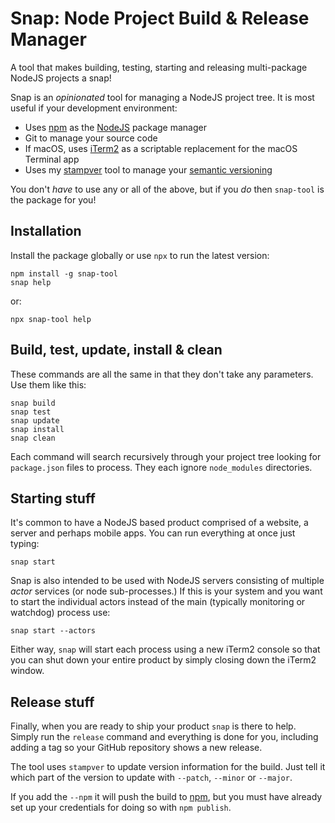 # Snap: Node Project Build & Release Manager

A tool that makes building, testing, starting and releasing multi-package NodeJS projects a snap!  

Snap is an _opinionated_ tool for managing a NodeJS project tree.  It is most useful if your development environment:

- Uses [npm](http://npmjs.org) as the [NodeJS](http://nodejs.org) package manager
- Git to manage your source code
- If macOS, uses [iTerm2](https://www.iterm2.com/) as a scriptable replacement for the macOS Terminal app
- Uses my [stampver](https://www.npmjs.com/package/stampver) tool to manage your [semantic versioning](https://semver.org/)

You don't _have_ to use any or all of the above, but if you _do_ then `snap-tool` is the package for you!

## Installation

Install the package globally or use `npx` to run the latest version:

```
npm install -g snap-tool
snap help
```
or:

```
npx snap-tool help
```

## Build, test, update, install &amp; clean

These commands are all the same in that they don't take any parameters.  Use them like this:

```
snap build
snap test
snap update
snap install
snap clean
```

Each command will search recursively through your project tree looking for `package.json` files to process.  They each ignore `node_modules` directories.

## Starting stuff

It's common to have a NodeJS based product comprised of a website, a server and perhaps mobile apps.  You can run everything at once just typing:

```
snap start
```

Snap is also intended to be used with NodeJS servers consisting of multiple _actor_ services (or node sub-processes.)  If this is your system and you want to start the individual actors instead of the main (typically monitoring or watchdog) process use:

```
snap start --actors
```

Either way, `snap` will start each process using a new iTerm2 console so that you can shut down your entire product by simply closing down the iTerm2 window.

## Release stuff

Finally, when you are ready to ship your product `snap` is there to help.  Simply run the `release` command and everything is done for you, including adding a tag so your GitHub repository shows a new release.

The tool uses `stampver` to update version information for the build.  Just tell it which part of the version to update with `--patch`, `--minor` or `--major`.

If you add the `--npm` it will push the build to [npm](http://npmjs.org), but you must have already set up your credentials for doing so with `npm publish`.
